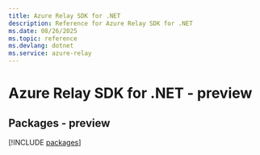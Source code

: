 ```yaml
---
title: Azure Relay SDK for .NET
description: Reference for Azure Relay SDK for .NET
ms.date: 08/26/2025
ms.topic: reference
ms.devlang: dotnet
ms.service: azure-relay
---
```

# Azure Relay SDK for .NET - preview
## Packages - preview
[!INCLUDE [packages](relay-index.md)]
